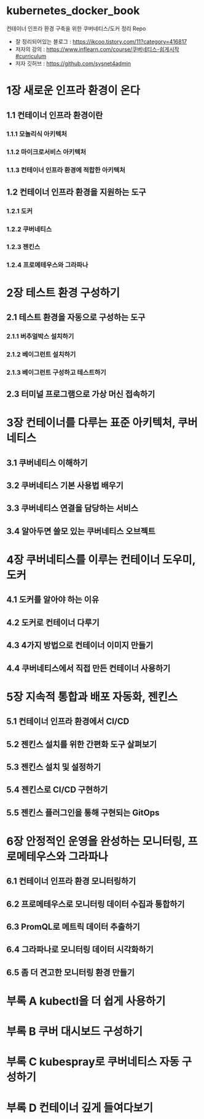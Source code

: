 # kubernetes_docker_book
컨테이너 인프라 환경 구축을 위한 쿠버네티스/도커 정리 Repo

* 잘 정리되어있는 블로그 : https://ikcoo.tistory.com/11?category=416817
* 저자의 강의 : https://www.inflearn.com/course/쿠버네티스-쉽게시작#curriculum 
* 저자 깃허브 : https://github.com/sysnet4admin

# 1장 새로운 인프라 환경이 온다
## 1.1 컨테이너 인프라 환경이란
### 1.1.1 모놀리식 아키텍처
### 1.1.2 마이크로서비스 아키텍처
### 1.1.3 컨테이너 인프라 환경에 적합한 아키텍처

## 1.2 컨테이너 인프라 환경을 지원하는 도구
### 1.2.1 도커
### 1.2.2 쿠버네티스
### 1.2.3 젠킨스
### 1.2.4 프로메테우스와 그라파나

# 2장 테스트 환경 구성하기
## 2.1 테스트 환경을 자동으로 구성하는 도구
### 2.1.1 버추얼박스 설치하기
### 2.1.2 베이그런트 설치하기
### 2.1.3 베이그런트 구성하고 테스트하기 

## 2.3 터미널 프로그램으로 가상 머신 접속하기

# 3장 컨테이너를 다루는 표준 아키텍처, 쿠버네티스
## 3.1 쿠버네티스 이해하기
## 3.2 쿠버네티스 기본 사용법 배우기
## 3.3 쿠버네티스 연결을 담당하는 서비스
## 3.4 알아두면 쓸모 있는 쿠버네티스 오브젝트

# 4장 쿠버네티스를 이루는 컨테이너 도우미, 도커
## 4.1 도커를 알아야 하는 이유
## 4.2 도커로 컨테이너 다루기
## 4.3 4가지 방법으로 컨테이너 이미지 만들기
## 4.4 쿠버네티스에서 직접 만든 컨테이너 사용하기

# 5장 지속적 통합과 배포 자동화, 젠킨스
## 5.1 컨테이너 인프라 환경에서 CI/CD
## 5.2 젠킨스 설치를 위한 간편화 도구 살펴보기
## 5.3 젠킨스 설치 및 설정하기
## 5.4 젠킨스로 CI/CD 구현하기
## 5.5 젠킨스 플러그인을 통해 구현되는 GitOps

# 6장 안정적인 운영을 완성하는 모니터링, 프로메테우스와 그라파나
## 6.1 컨테이너 인프라 환경 모니터링하기
## 6.2 프로메테우스로 모니터링 데이터 수집과 통합하기
## 6.3 PromQL로 메트릭 데이터 추출하기
## 6.4 그라파나로 모니터링 데이터 시각화하기
## 6.5 좀 더 견고한 모니터링 환경 만들기

# 부록 A kubectl을 더 쉽게 사용하기
# 부록 B 쿠버 대시보드 구성하기
# 부록 C kubespray로 쿠버네티스 자동 구성하기
# 부록 D 컨테이너 깊게 들여다보기 
